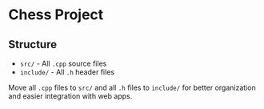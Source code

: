 # Chess Project

## Structure

- `src/` - All `.cpp` source files
- `include/` - All `.h` header files

Move all `.cpp` files to `src/` and all `.h` files to `include/` for better organization and easier integration with web apps.
